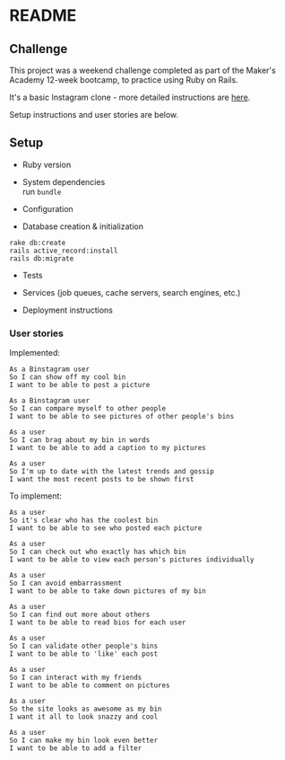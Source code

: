 # README

## Challenge

This project was a weekend challenge completed as part of the Maker's Academy
12-week bootcamp, to practice using Ruby on Rails.

It's a basic Instagram clone - more detailed instructions are [here](https://github.com/emmavanoss/binstagram/blob/master/CHALLENGE.md).

Setup instructions and user stories are below.

## Setup

* Ruby version

* System dependencies  
run `bundle`

* Configuration

* Database creation & initialization

`rake db:create`  
`rails active_record:install`  
`rails db:migrate`  

* Tests

* Services (job queues, cache servers, search engines, etc.)

* Deployment instructions

### User stories
Implemented:  
```
As a Binstagram user  
So I can show off my cool bin  
I want to be able to post a picture  
```
```
As a Binstagram user  
So I can compare myself to other people  
I want to be able to see pictures of other people's bins  
```
```
As a user  
So I can brag about my bin in words  
I want to be able to add a caption to my pictures  
```
```
As a user  
So I'm up to date with the latest trends and gossip  
I want the most recent posts to be shown first  
```

To implement:  
```
As a user  
So it's clear who has the coolest bin  
I want to be able to see who posted each picture  
```
```
As a user  
So I can check out who exactly has which bin  
I want to be able to view each person's pictures individually  
```
```
As a user  
So I can avoid embarrassment  
I want to be able to take down pictures of my bin  
```
```
As a user  
So I can find out more about others  
I want to be able to read bios for each user  
```
```
As a user  
So I can validate other people's bins  
I want to be able to 'like' each post  
```
```
As a user
So I can interact with my friends  
I want to be able to comment on pictures  
```
```
As a user  
So the site looks as awesome as my bin  
I want it all to look snazzy and cool  
```
```
As a user  
So I can make my bin look even better  
I want to be able to add a filter  
```
